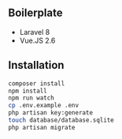 ## Boilerplate
- Laravel 8
- Vue.JS 2.6

## Installation
```bash
composer install
npm install
npm run watch
cp .env.example .env
php artisan key:generate
touch database/database.sqlite
php artisan migrate
```
